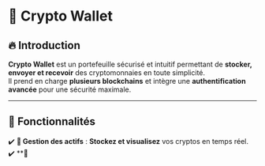 # 🚀 **Crypto Wallet**

## 🔥 **Introduction**
**Crypto Wallet** est un portefeuille sécurisé et intuitif permettant de **stocker, envoyer et recevoir** des cryptomonnaies en toute simplicité.  
Il prend en charge **plusieurs blockchains** et intègre une **authentification avancée** pour une sécurité maximale.

---

## 🎯 **Fonctionnalités**
✔️ **📲 Gestion des actifs** : **Stockez et visualisez** vos cryptos en temps réel.  
✔️ **🔄
